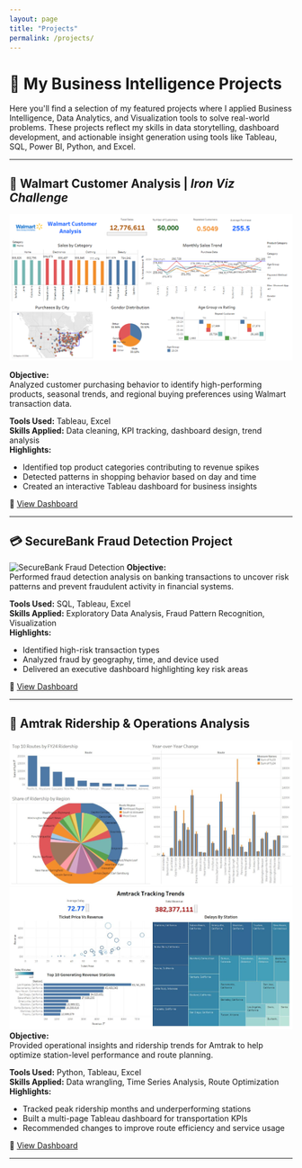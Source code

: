 ```yaml
---
layout: page
title: "Projects"
permalink: /projects/
---
```


# 🚀 My Business Intelligence Projects

Here you'll find a selection of my featured projects where I applied Business Intelligence, Data Analytics, and Visualization tools to solve real-world problems. These projects reflect my skills in data storytelling, dashboard development, and actionable insight generation using tools like Tableau, SQL, Power BI, Python, and Excel.

---

## 🛒 Walmart Customer Analysis | *Iron Viz Challenge*

![Walmart Dashboard](/assets/images/Walmart_Customer_Analysis_Dashboard.jpg)

**Objective:**  
Analyzed customer purchasing behavior to identify high-performing products, seasonal trends, and regional buying preferences using Walmart transaction data.

**Tools Used:** Tableau, Excel  
**Skills Applied:** Data cleaning, KPI tracking, dashboard design, trend analysis  
**Highlights:**
- Identified top product categories contributing to revenue spikes
- Detected patterns in shopping behavior based on day and time
- Created an interactive Tableau dashboard for business insights

🔗 [View Dashboard](#)


---

## 💳 SecureBank Fraud Detection Project
![SecureBank Fraud Detection](/assets/images/Secure_Bank_Fraud_Dashboard.jpg)
**Objective:**  
Performed fraud detection analysis on banking transactions to uncover risk patterns and prevent fraudulent activity in financial systems.

**Tools Used:** SQL, Tableau, Excel  
**Skills Applied:** Exploratory Data Analysis, Fraud Pattern Recognition, Visualization  
**Highlights:**
- Identified high-risk transaction types
- Analyzed fraud by geography, time, and device used
- Delivered an executive dashboard highlighting key risk areas

🔗 [View Dashboard](#)

---

## 🚆 Amtrak Ridership & Operations Analysis
![Amtrak Dashboard 1](/assets/images/Amtrak%20Dashboard%201.jpeg)
![Amtrak Dashboard 2](/assets/images/Amtrak%20Dashboard%202.jpg)
**Objective:**  
Provided operational insights and ridership trends for Amtrak to help optimize station-level performance and route planning.

**Tools Used:** Python, Tableau, Excel  
**Skills Applied:** Data wrangling, Time Series Analysis, Route Optimization  
**Highlights:**
- Tracked peak ridership months and underperforming stations
- Built a multi-page Tableau dashboard for transportation KPIs
- Recommended changes to improve route efficiency and service usage

🔗 [View Dashboard](#)

---
